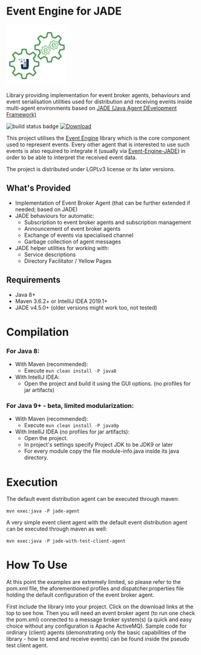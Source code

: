 Event Engine for JADE
=====================
<img alt="Event Engine for JADE Logo" src="https://raw.githubusercontent.com/zhgzhg/Event-Engine-JADE/master/logo.svg?sanitize=true" height="160" width="160"/>

Library providing implementation for event broker agents, behaviours and event serialisation utilities used for
distribution and receiving events inside multi-agent environments based on
[JADE (Java Agent DEvelopment Framework)](https://jade.tilab.com/ "JADE website")

![build status badge](https://travis-ci.com/zhgzhg/Event-Engine-JADE.svg?branch=master "Build Status")
[ ![Download](https://api.bintray.com/packages/zhgzhg/Event-Engine/Event-Engine-JADE/images/download.svg "Download Event Engine for JADE") ](https://bintray.com/zhgzhg/Event-Engine/Event-Engine-JADE/0.2.6)


This project utilises the [Event Engine](https://github.com/zhgzhg/Event-Engine "Event Engine") library which is
the core component used to represent events. Every other agent that is interested to use such events is also
required to integrate it (usually via
[Event-Engine-JADE](https://github.com/zhgzhg/Event-Engine-JADE "Event Engine for JADE")) in order to be able
to interpret the received event data.

The project is distributed under LGPLv3 license or its later versions.


What's Provided
---------------
* Implementation of Event Broker Agent (that can be further extended if needed; based on JADE)
* JADE behaviours for automatic:
    * Subscription to event broker agents and subscription management
    * Announcement of event broker agents
    * Exchange of events via specialised channel
    * Garbage collection of agent messages
* JADE helper utilities for working with:
    * Service descriptions
    * Directory Facilitator / Yellow Pages


Requirements
------------

* Java 8+
* Maven 3.6.2+ or IntelliJ IDEA 2019.1+
* JADE v4.5.0+ (older versions might work too, not tested)


Compilation
===========

### For Java 8:
* With Maven (recommended):
    * Execute `mvn clean install -P java8`
* With IntelliJ IDEA: 
    * Open the project and build it using the GUI options. (no profiles for jar artifacts)

### For Java 9+ - beta, limited modularization:
* With Maven (recommended):
    * Execute `mvn clean install -P java9p`
* With IntelliJ IDEA (no profiles for jar artifacts):
    * Open the project.
    * In project's settings specify Project JDK to be JDK9 or later
    * For every module copy the file module-info.java inside its java directory.


Execution
=========

The default event distribution agent can be executed through maven:

`mvn exec:java -P jade-agent`
    
A very simple event client agent with the default event distribution agent can be executed through maven as well:

`mvn exec:java -P jade-with-test-client-agent`

How To Use
==========

At this point the examples are extremely limited, so please refer to the pom.xml file, the aforementioned profiles and
dispatcher.properties file holding the default configuration of the event broker agent.

First include the library into your project. Click on the download links at the top to see how.
Then you will need an event broker agent (to run one check the pom.xml) connected to a message broker system(s) (a quick
and easy choice without any configuration is Apache ActiveMQ). Sample code for ordinary (client) agents (demonstrating
only the basic capabilities of the library - how to send and receive events) can be found inside the pseudo test client
agent.
